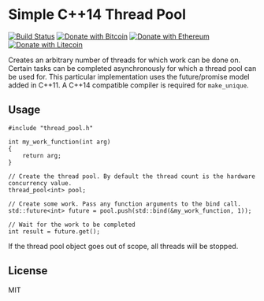 Simple C++14 Thread Pool
===

[![Build Status](https://travis-ci.org/ryanclouser/thread_pool.svg?branch=master)](https://travis-ci.org/ryanclouser/thread_pool)
[![Donate with Bitcoin](https://en.cryptobadges.io/badge/micro/12BMo7nBeBhDGDGagwqSRPAv3fkQi8nCfq)](https://en.cryptobadges.io/donate/12BMo7nBeBhDGDGagwqSRPAv3fkQi8nCfq)
[![Donate with Ethereum](https://en.cryptobadges.io/badge/micro/0xd163fdde358f9000A4E9290f23B84DFb6E9190D3)](https://en.cryptobadges.io/donate/0xd163fdde358f9000A4E9290f23B84DFb6E9190D3)
[![Donate with Litecoin](https://en.cryptobadges.io/badge/micro/LVSmZByqa6Cp1BFwgqeUyMjKmpfHP23ApR)](https://en.cryptobadges.io/donate/LVSmZByqa6Cp1BFwgqeUyMjKmpfHP23ApR)

Creates an arbitrary number of threads for which work can be done on. Certain tasks can be completed asynchronously for which a thread pool can be used for. This particular implementation uses the future/promise model added in C++11. A C++14 compatible compiler is required for `make_unique`.

Usage
---

```
#include "thread_pool.h"

int my_work_function(int arg)
{
	return arg;
}

// Create the thread pool. By default the thread count is the hardware concurrency value.
thread_pool<int> pool;

// Create some work. Pass any function arguments to the bind call.
std::future<int> future = pool.push(std::bind(&my_work_function, 1));

// Wait for the work to be completed
int result = future.get();
```

If the thread pool object goes out of scope, all threads will be stopped.

License
---

MIT
